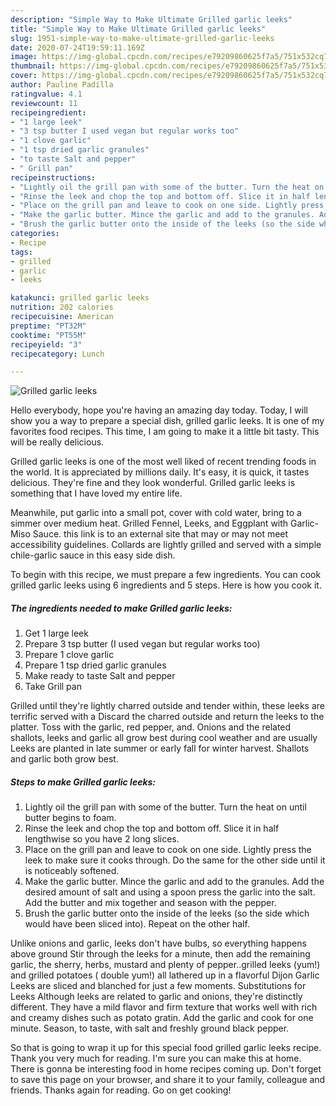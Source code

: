 ```yaml
---
description: "Simple Way to Make Ultimate Grilled garlic leeks"
title: "Simple Way to Make Ultimate Grilled garlic leeks"
slug: 1951-simple-way-to-make-ultimate-grilled-garlic-leeks
date: 2020-07-24T19:59:11.169Z
image: https://img-global.cpcdn.com/recipes/e79209860625f7a5/751x532cq70/grilled-garlic-leeks-recipe-main-photo.jpg
thumbnail: https://img-global.cpcdn.com/recipes/e79209860625f7a5/751x532cq70/grilled-garlic-leeks-recipe-main-photo.jpg
cover: https://img-global.cpcdn.com/recipes/e79209860625f7a5/751x532cq70/grilled-garlic-leeks-recipe-main-photo.jpg
author: Pauline Padilla
ratingvalue: 4.1
reviewcount: 11
recipeingredient:
- "1 large leek"
- "3 tsp butter I used vegan but regular works too"
- "1 clove garlic"
- "1 tsp dried garlic granules"
- "to taste Salt and pepper"
- " Grill pan"
recipeinstructions:
- "Lightly oil the grill pan with some of the butter. Turn the heat on until butter begins to foam."
- "Rinse the leek and chop the top and bottom off. Slice it in half lengthwise so you have 2 long slices."
- "Place on the grill pan and leave to cook on one side. Lightly press the leek to make sure it cooks through. Do the same for the other side until it is noticeably softened."
- "Make the garlic butter. Mince the garlic and add to the granules. Add the desired amount of salt and using a spoon press the garlic into the salt. Add the butter and mix together and season with the pepper."
- "Brush the garlic butter onto the inside of the leeks (so the side which would have been sliced into). Repeat on the other half."
categories:
- Recipe
tags:
- grilled
- garlic
- leeks

katakunci: grilled garlic leeks 
nutrition: 202 calories
recipecuisine: American
preptime: "PT32M"
cooktime: "PT55M"
recipeyield: "3"
recipecategory: Lunch

---
```



![Grilled garlic leeks](https://img-global.cpcdn.com/recipes/e79209860625f7a5/751x532cq70/grilled-garlic-leeks-recipe-main-photo.jpg)

Hello everybody, hope you're having an amazing day today. Today, I will show you a way to prepare a special dish, grilled garlic leeks. It is one of my favorites food recipes. This time, I am going to make it a little bit tasty. This will be really delicious.

Grilled garlic leeks is one of the most well liked of recent trending foods in the world. It is appreciated by millions daily. It's easy, it is quick, it tastes delicious. They're fine and they look wonderful. Grilled garlic leeks is something that I have loved my entire life.

Meanwhile, put garlic into a small pot, cover with cold water, bring to a simmer over medium heat. Grilled Fennel, Leeks, and Eggplant with Garlic-Miso Sauce. this link is to an external site that may or may not meet accessibility guidelines. Collards are lightly grilled and served with a simple chile-garlic sauce in this easy side dish.


To begin with this recipe, we must prepare a few ingredients. You can cook grilled garlic leeks using 6 ingredients and 5 steps. Here is how you cook it.

<!--inarticleads1-->

##### The ingredients needed to make Grilled garlic leeks:

1. Get 1 large leek
1. Prepare 3 tsp butter (I used vegan but regular works too)
1. Prepare 1 clove garlic
1. Prepare 1 tsp dried garlic granules
1. Make ready to taste Salt and pepper
1. Take  Grill pan


Grilled until they&#39;re lightly charred outside and tender within, these leeks are terrific served with a Discard the charred outside and return the leeks to the platter. Toss with the garlic, red pepper, and. Onions and the related shallots, leeks and garlic all grow best during cool weather and are usually Leeks are planted in late summer or early fall for winter harvest. Shallots and garlic both grow best. 

<!--inarticleads2-->

##### Steps to make Grilled garlic leeks:

1. Lightly oil the grill pan with some of the butter. Turn the heat on until butter begins to foam.
1. Rinse the leek and chop the top and bottom off. Slice it in half lengthwise so you have 2 long slices.
1. Place on the grill pan and leave to cook on one side. Lightly press the leek to make sure it cooks through. Do the same for the other side until it is noticeably softened.
1. Make the garlic butter. Mince the garlic and add to the granules. Add the desired amount of salt and using a spoon press the garlic into the salt. Add the butter and mix together and season with the pepper.
1. Brush the garlic butter onto the inside of the leeks (so the side which would have been sliced into). Repeat on the other half.


Unlike onions and garlic, leeks don&#39;t have bulbs, so everything happens above ground Stir through the leeks for a minute, then add the remaining garlic, the sherry, herbs, mustard and plenty of pepper..grilled leeks (yum!) and grilled potatoes ( double yum!) all lathered up in a flavorful Dijon Garlic Leeks are sliced and blanched for just a few moments. Substitutions for Leeks Although leeks are related to garlic and onions, they&#39;re distinctly different. They have a mild flavor and firm texture that works well with rich and creamy dishes such as potato gratin. Add the garlic and cook for one minute. Season, to taste, with salt and freshly ground black pepper. 

So that is going to wrap it up for this special food grilled garlic leeks recipe. Thank you very much for reading. I'm sure you can make this at home. There is gonna be interesting food in home recipes coming up. Don't forget to save this page on your browser, and share it to your family, colleague and friends. Thanks again for reading. Go on get cooking!
